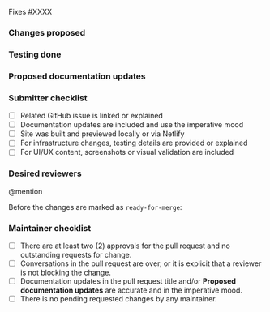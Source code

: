 <!-- Comment:
A great PR typically begins with the line below.
Replace XXXX with the numeric part of the issue ID from https://github.com/jenkins-infra/jenkins.io/issues.
If this PR was created following a discussion on Gitter or with a Jenkins maintainer and no GitHub issue exists, you may skip this line.
-->

Fixes #XXXX <!-- optional -->

<!-- Comment:
If the issue is not fully described in [jenkins.io github issue tracker](https://github.com/jenkins-infra/jenkins.io/issues) , please provide additional context here.

Significant content or structural changes should be tracked via a GitHub issue.
-->

### Changes proposed

<!-- Comment:
Provide a clear description of what changes are being made and why.
For documentation changes, explain what content was added, modified, or removed.
-->

### Testing done

<!-- Comment:
For documentation changes, describe how you verified the changes (e.g., built the site locally, checked rendering).
For infrastructure changes, describe what testing was performed.
For content changes to UI/UX, show the preview of how the changes looks.
-->

### Proposed documentation updates

<!-- Comment:
List the documentation changes in human-readable form.
For examples, see: https://www.jenkins.io/doc/developer/documentation/

Write in the imperative mood; e.g., "Add section about X" rather than "Added section about X".
-->

### Submitter checklist

- [ ] Related GitHub issue is linked or explained
- [ ] Documentation updates are included and use the imperative mood
- [ ] Site was built and previewed locally or via Netlify
- [ ] For infrastructure changes, testing details are provided or explained
- [ ] For UI/UX content, screenshots or visual validation are included

### Desired reviewers

@mention

<!-- Comment:
Tag specific SIG members, mentors, or maintainers who should review this.

If you need an accelerated review process by the community, mention @PersonX. (PersonX is/are the person/persons who needs to review this PR soon)
-->

Before the changes are marked as `ready-for-merge`:

### Maintainer checklist

- [ ] There are at least two (2) approvals for the pull request and no outstanding requests for change.
- [ ] Conversations in the pull request are over, or it is explicit that a reviewer is not blocking the change.
- [ ] Documentation updates in the pull request title and/or **Proposed documentation updates** are accurate and in the imperative mood.
- [ ] There is no pending requested changes by any maintainer.